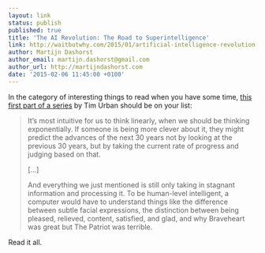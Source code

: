```yaml
---
layout: link
status: publish
published: true
title: 'The AI Revolution: The Road to Superintelligence'
link: http://waitbutwhy.com/2015/01/artificial-intelligence-revolution-1.html
author: Martijn Dashorst
author_email: martijn.dashorst@gmail.com
author_url: http://martijndashorst.com
date: '2015-02-06 11:45:00 +0100'
---
```


In the category of interesting things to read when you have some time,
[this first part of a series](http://waitbutwhy.com/2015/01/artificial-intelligence-revolution-1.html) 
by Tim Urban should be on your list:

> It’s most intuitive for us to think linearly, when we should be
> thinking exponentially. If someone is being more clever about it, they
> might predict the advances of the next 30 years not by looking at the
> previous 30 years, but by taking the current rate of progress and
> judging based on that.
>
> [...]
>
> And everything we just mentioned is still only taking in stagnant
> information and processing it. To be human-level intelligent, a
> computer would have to understand things like the difference between
> subtle facial expressions, the distinction between being pleased,
> relieved, content, satisfied, and glad, and why Braveheart was great
> but The Patriot was terrible.

Read it all.
